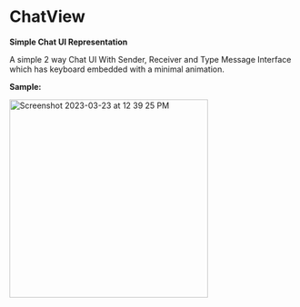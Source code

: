 # ChatView
**Simple Chat UI Representation**

A simple 2 way Chat UI With Sender, Receiver and Type Message Interface which has keyboard embedded with a minimal animation.

**Sample:**


<img width="349" alt="Screenshot 2023-03-23 at 12 39 25 PM" src="https://user-images.githubusercontent.com/114126853/227129261-ec5d550b-23f9-4776-aa8b-1c28eadaeab7.png">
